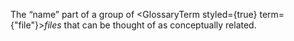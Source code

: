  



The “name” part of a group of <GlossaryTerm styled={true} term={"file"}><i>files</i></GlossaryTerm> that can be thought of as conceptually related. 



